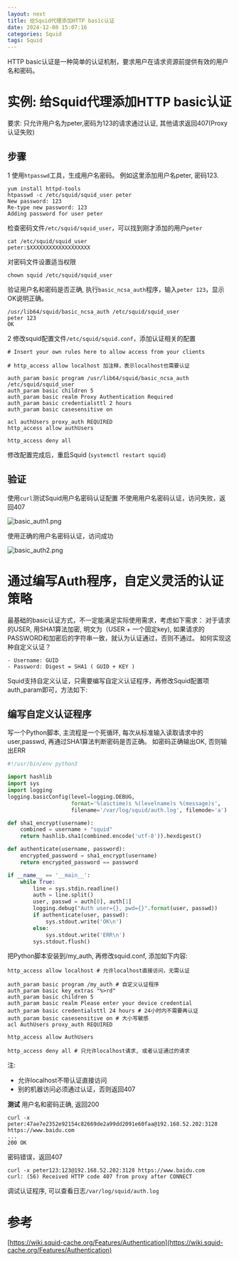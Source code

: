 ```yaml
---
layout: next
title: 给Squid代理添加HTTP basic认证
date: 2024-12-08 15:07:16
categories: Squid
tags: Squid
---
```


HTTP basic认证是一种简单的认证机制，要求用户在请求资源前提供有效的用户名和密码。

# 实例: 给Squid代理添加HTTP basic认证
要求: 只允许用户名为peter,密码为123的请求通过认证, 其他请求返回407(Proxy认证失败)

## 步骤
1 使用`htpasswd`工具，生成用户名密码。 例如这里添加用户名peter, 密码123.
```
yum install httpd-tools
htpasswd -c /etc/squid/squid_user peter
New password: 123
Re-type new password: 123
Adding password for user peter
```
检查密码文件`/etc/squid/squid_user`，可以找到刚才添加的用户`peter`
```
cat /etc/squid/squid_user
peter:$XXXXXXXXXXXXXXXXXXX
```
对密码文件设置适当权限
```
chown squid /etc/squid/squid_user
```
验证用户名和密码是否正确, 执行`basic_ncsa_auth`程序，输入`peter 123`，显示OK说明正确。
```
/usr/lib64/squid/basic_ncsa_auth /etc/squid/squid_user 
peter 123
OK
```

2 修改squid配置文件`/etc/squid/squid.conf`，添加认证相关的配置
```
# Insert your own rules here to allow access from your clients

# http_access allow localhost 加注释，表示localhost也需要认证

auth_param basic program /usr/lib64/squid/basic_ncsa_auth /etc/squid/squid_user
auth_param basic children 5
auth_param basic realm Proxy Authentication Required
auth_param basic credentialsttl 2 hours
auth_param basic casesensitive on

acl authUsers proxy_auth REQUIRED
http_access allow authUsers

http_access deny all
```

修改配置完成后，重启Squid (`systemctl restart squid`)

## 验证
使用`curl`测试Squid用户名密码认证配置
不使用用户名密码认证，访问失败，返回407

![basic_auth1.png](basic_auth1.png)

使用正确的用户名密码认证，访问成功

![basic_auth2.png](basic_auth2.png)

# 通过编写Auth程序，自定义灵活的认证策略
最基础的basic认证方式，不一定能满足实际使用需求，考虑如下需求：
对于请求的USER, 用SHA1算法加密, 明文为（USER + 一个固定key), 如果请求的PASSWORD和加密后的字符串一致，就认为认证通过，否则不通过。 如何实现这种自定义认证？
```
- Username: GUID
- Password: Digest = SHA1 ( GUID + KEY )
```

Squid支持自定义认证，只需要编写自定义认证程序，再修改Squid配置项auth_param即可，方法如下:
## 编写自定义认证程序
写一个Python脚本, 主流程是一个死循环, 每次从标准输入读取请求中的user,passwd, 再通过SHA1算法判断密码是否正确。 如密码正确输出OK, 否则输出ERR
```python
#!/usr/bin/env python3

import hashlib
import sys
import logging
logging.basicConfig(level=logging.DEBUG,
                    format='%(asctime)s %(levelname)s %(message)s',
                    filename='/var/log/squid/auth.log', filemode='a')

def sha1_encrypt(username):
    combined = username + "squid"
    return hashlib.sha1(combined.encode('utf-8')).hexdigest()

def authenticate(username, password):
    encrypted_password = sha1_encrypt(username)
    return encrypted_password == password

if __name__ == '__main__':
    while True:
        line = sys.stdin.readline()
        auth = line.split()
        user, passwd = auth[0], auth[1]
        logging.debug("Auth user={}, pwd={}".format(user, passwd))
        if authenticate(user, passwd):
            sys.stdout.write('OK\n')
        else:
            sys.stdout.write('ERR\n')
        sys.stdout.flush()
``` 
把Python脚本安装到/my_auth, 再修改squid.conf, 添加如下内容:
```
http_access allow localhost # 允许localhost直接访问，无需认证

auth_param basic program /my_auth # 自定义认证程序
auth_param basic key_extras "%>rd"
auth_param basic children 5
auth_param basic realm Please enter your device credential
auth_param basic credentialsttl 24 hours # 24小时内不需要再认证
auth_param basic casesensitive on # 大小写敏感
acl AuthUsers proxy_auth REQUIRED

http_access allow AuthUsers

http_access deny all # 只允许localhost请求, 或者认证通过的请求
```
注:
* 允许localhost不带认证直接访问
* 别的机器访问必须通过认证，否则返回407

**测试**
用户名和密码正确, 返回200
```
curl -x peter:47ae7e2352e92154c82669de2a99dd2091e60faa@192.168.52.202:3128 https://www.baidu.com
...
200 OK 
```
密码错误，返回407
```
curl -x peter123:123@192.168.52.202:3128 https://www.baidu.com
curl: (56) Received HTTP code 407 from proxy after CONNECT
```
调试认证程序, 可以查看日志`/var/log/squid/auth.log`

# 参考
[https://wiki.squid-cache.org/Features/Authentication](https://wiki.squid-cache.org/Features/Authentication)
